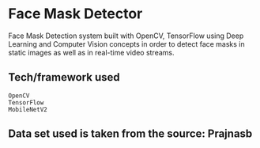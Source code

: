 # Face Mask Detector
   Face Mask Detection system built with OpenCV, TensorFlow using Deep Learning and Computer Vision concepts in order to detect face masks in static images as well as in real-time video streams. 

## Tech/framework used
    OpenCV
    TensorFlow
    MobileNetV2

## Data set used is taken from the source: Prajnasb
